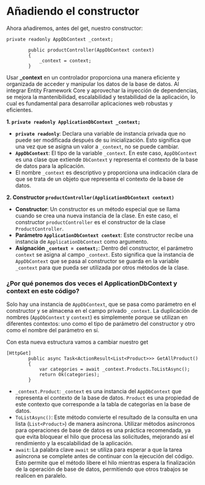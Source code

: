 # Añadiendo el constructor

Ahora añadiremos, antes del get, nuestro constructor:

```
private readonly AppDbContext _context;
        
        public productController(AppDbContext context)
        {
            _context = context;
        }
```

Usar **\_context** en un controlador proporciona una manera eficiente y organizada de acceder y manipular los datos de la base de datos. Al integrar Entity Framework Core y aprovechar la inyección de dependencias, se mejora la mantenibilidad, escalabilidad y testabilidad de la aplicación, lo cual es fundamental para desarrollar aplicaciones web robustas y eficientes.

**1. `private readonly ApplicationDbContext _context;`**

* **`private readonly`**: Declara una variable de instancia privada que no puede ser modificada después de su inicialización. Esto significa que una vez que se asigna un valor a `_context`, no se puede cambiar.
* **`AppDbContext`**: El tipo de la variable `_context`. En este caso, `AppDbContext` es una clase que extiende `DbContext` y representa el contexto de la base de datos para la aplicación.
* El nombre `_context` es descriptivo y proporciona una indicación clara de que se trata de un objeto que representa el contexto de la base de datos.

**2. Constructor `productController(ApplicationDbContext context)`**

* **Constructor**: Un constructor es un método especial que se llama cuando se crea una nueva instancia de la clase. En este caso, el constructor `productController` es el constructor de la clase `ProductController`.
* **Parámetro `ApplicationDbContext context`**: Este constructor recibe una instancia de `ApplicationDbContext` como argumento.
* **Asignación `_context = context;`**: Dentro del constructor, el parámetro `context` se asigna al campo `_context`. Esto significa que la instancia de `AppDbContext` que se pasa al constructor se guarda en la variable `_context` para que pueda ser utilizada por otros métodos de la clase.

### **¿Por qué ponemos dos veces el ApplicationDbContext y context en este código?**

Solo hay una instancia de `AppDbContext`, que se pasa como parámetro en el constructor y se almacena en el campo privado `_context`. La duplicación de nombres (`AppDbContext` y `context`) es simplemente porque se utilizan en diferentes contextos: uno como el tipo de parámetro del constructor y otro como el nombre del parámetro en sí.

Con esta nueva estructura vamos a cambiar nuestro get&#x20;

```
[HttpGet]
        public async Task<ActionResult<List<Product>>> GetAllProduct()
        {
            var categories = await _context.Products.ToListAsync();
            return Ok(categories);
        }
```

* `_context.Product`: `_context` es una instancia del `AppDbContext` que representa el contexto de la base de datos. `Product` es una propiedad de este contexto que corresponde a la tabla de categorías en la base de datos.
* `ToListAsync()`: Este método convierte el resultado de la consulta en una lista (`List<Product>`) de manera asíncrona. Utilizar métodos asíncronos para operaciones de base de datos es una práctica recomendada, ya que evita bloquear el hilo que procesa las solicitudes, mejorando así el rendimiento y la escalabilidad de la aplicación.
* `await`: La palabra clave `await` se utiliza para esperar a que la tarea asíncrona se complete antes de continuar con la ejecución del código. Esto permite que el método libere el hilo mientras espera la finalización de la operación de base de datos, permitiendo que otros trabajos se realicen en paralelo.

